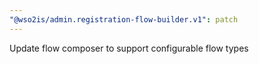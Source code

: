 ```yaml
---
"@wso2is/admin.registration-flow-builder.v1": patch
---
```


Update flow composer to support configurable flow types
